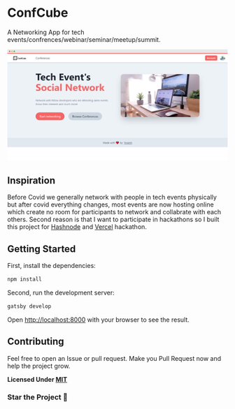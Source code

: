 # ConfCube
A Networking App for tech events/confrences/webinar/seminar/meetup/summit.

<img src="./src/images/screenshot.png">

 

## Inspiration

Before Covid we generally network with people in tech events physically but after covid everything changes, most events are now hosting online which create no room for participants to network and collabrate with each others. Second reason is that I want to participate in hackathons so I built this project for [Hashnode](https://hashnode.com) and [Vercel](https://vercel.com) hackathon.

## Getting Started

First, install the dependencies:

```bash
npm install
```

Second, run the development server:

```bash
gatsby develop
```

Open [http://localhost:8000](http://localhost:8000) with your browser to see the result.

## Contributing
Feel free to open an Issue or pull request. Make you Pull Request now and help the project grow.

**Licensed Under [MIT](https://github.com/yogeshjournal/confcube/blob/main/LICENSE)**

### Star the Project 🌟

